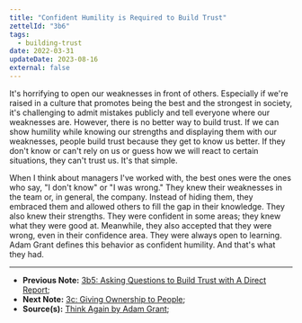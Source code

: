```yaml
---
title: "Confident Humility is Required to Build Trust"
zettelId: "3b6"
tags:
  - building-trust
date: 2022-03-31
updateDate: 2023-08-16
external: false
---
```


It's horrifying to open our weaknesses in front of others. Especially if we're raised in a culture that promotes being the best and the strongest in society, it's challenging to admit mistakes publicly and tell everyone where our weaknesses are. However, there is no better way to build trust. If we can show humility while knowing our strengths and displaying them with our weaknesses, people build trust because they get to know us better. If they don't know or can't rely on us or guess how we will react to certain situations, they can't trust us. It's that simple.

When I think about managers I've worked with, the best ones were the ones who say, "I don't know" or "I was wrong." They knew their weaknesses in the team or, in general, the company. Instead of hiding them, they embraced them and allowed others to fill the gap in their knowledge. They also knew their strengths. They were confident in some areas; they knew what they were good at. Meanwhile, they also accepted that they were wrong, even in their confidence area. They were always open to learning. Adam Grant defines this behavior as confident humility. And that's what they had.

---

- **Previous Note:** [3b5: Asking Questions to Build Trust with A Direct Report](/notes/3b5/);
- **Next Note:** [3c: Giving Ownership to People](/notes/3c/);
- **Source(s):** [Think Again by Adam Grant](/books/think-again-by-adam-grant-book-summary-review-and-notes/);
